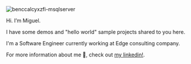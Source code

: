 <img align="center" alt="benccalcyxzfi-msqlserver"  src="https://komarev.com/ghpvc/?username=benccalcyxzfi&style=flat-square">

Hi. I’m Miguel. 

I have some demos and "hello world" sample projects shared to you here.

I'm a Software Engineer currently working at Edge consulting company. 

For more information about me 💬, check out [my linkedin!](https://www.linkedin.com/in/miguelptome).

<!--
**miguelptome/miguelptome** is a ✨ _special_ ✨ repository because its `README.md` (this file) appears on your GitHub profile.

Here are some ideas to get you started:

- 🔭 I’m currently working on ...
- 🌱 I’m currently learning ...
- 👯 I’m looking to collaborate on ...
- 🤔 I’m looking for help with ...
- 💬 Ask me about ...
- 📫 How to reach me: ...
- 😄 Pronouns: ...
- ⚡ Fun fact: ...
-->
